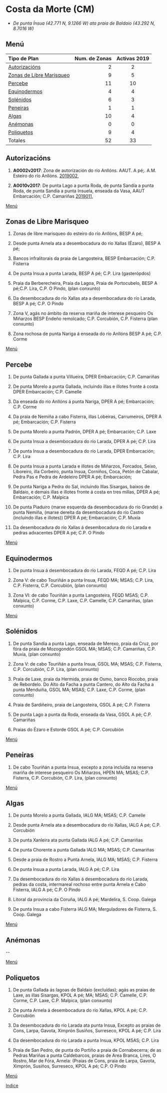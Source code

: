 
# Costa da Morte (CM)

* _De punta Ínsua (42.771 N, 9.1266 W) ata praia de Baldaio (43.292 N, 8.7016 W)_

## Menú


|Tipo de Plan | Num. de Zonas| Activas 2019 |
|:------------|--------------:|:-----------:|
|[Autorizacións](#Autorizacións)| 2 | 2 |
|[Zonas de Libre Marisqueo](#Zonas_de_Libre_Marisqueo)| 9 | 5 |
|[Percebe](#Percebe)| 11 | 10 |
|[Equinodermos](#Equinodermos)| 4 | 4 |
|[Solénidos](#Solénidos)| 6 | 3 |
|[Peneiras](#Peneiras)| 1 | 1 |
|[Algas](#Algas)| 10 | 4 |
|[Anémonas](#Anémonas)| 0 | 0 |
|[Poliquetos](#Poliquetos)| 9 | 4 |
|Totales| 52 | 33 |


## Autorizacións

1. __A0002v2017__: Zona de autorización do río Anllóns. AAUT. A pé;. A.M. Esteiro do río Anllóns. [2019002](https://galirema.wikia.org/es/wiki/Pexma2019AAUT002),

1. __A0010v2017__: De punta Lago a punta Roda, de punta Sandía a punta Roda, de punta Sandía a punta Insuela, enseada da Vasa, AAUT Embarcación; C.P. Camariñas [2019011](https://galirema.wikia.org/es/wiki/Pexma2019AAUT011),

[Menú](#Menú)


## Zonas de Libre Marisqueo


1. Zonas de libre marisqueo do esteiro do río Anllóns, BESP A pé;

1. Desde punta Arnela ata a desembocadura do río Xallas (Ézaro), BESP A pé;

1. Bancos infralitorais da praia de Langosteira, BESP Embarcación; C.P. Fisterra

1. De punta Insua a punta Larada, BESP A pé; C.P. Lira (gasterópdos)

1. Praia da Berberecheira, Praia  da Lagoa, Praia de Portocubelo, BESP A pé;C.P. Lira, C.P. O Pindo, (plan conxunto)

1. Da desembocadura do río Xallas ata a desembocadura do río Larada, BESP A pé; C.P. O Pindo

1. Zona V, agás no ámbito da reserva mariña de interese pesqueiro Os Miñarzos BESP Endeño remolcado; C.P. Corcubión, C.P. Fisterra (plan conxunto)

1. Zona rochosa de punta Nariga á enseada do río Anllóns BESP A pé; C.P. Corme

[Menú](#Menú)


## Percebe


1. De punta Gallada a punta Villueira, DPER Embarcación; C.P. Camariñas

1. De punta Morelo a punta Gallada, incluíndo illas e illotes fronte á costa DPER Embarcación; C.P. Camelle

1. Da enseada do río Anllóns á punta Nariga, DPER A pé; Embarcación; C.P. Corme

1. Da praia de Nemiña a cabo Fisterra, illas Lobeiras, Carrumeiros, DPER A pé; Embarcación; C.P. Fisterra

1. De punta Morelo a punta Padrón, DPER A pé; Embarcación; C.P. Laxe

1. De punta Insua a desembocadura do río Larada, DPER A pé; C.P. Lira

1. De punta Insua a desembocadura do río Larada, DPER Embarcación; C.P. Lira

1. De punta Insua a punta Larada e illotes de Miñarzos, Forcados, Seixo, Liboreiro, illa Corbeiro, punta Insua, Corniños, Coca, Petón de Cabalar, Pedra Pas e Pedra de Ardeleiro DPER A pé; Embarcación;

1. De punta Nariga a Pedra do Sal, incluíndo Illas Sisargas, baixos de Baldaio, e demais illas e illotes fronte á costa en tres millas, DPER A pé; Embarcación; C.P. Malpica

1. De punta Piaduiro (marxe esquerda da desembocadura do río Grande) a punta Nemiña, (marxe dereita da desembocadura do río Castro (incluíndo illas e illotes)) DPER A pé; Embarcación; C.P. Muxía

1. Da desembocadura do río Xallas á desembocadura do río Larada e pedras adxacentes DPER A pé; C.P. O Pindo

[Menú](#Menú)


## Equinodermos


1. De punta Insua á desembocadura do río Larada, FEQD A pé; C.P. Lira

1. Zona V: de cabo Touriñán a punta Insua, FEQD MA; MSAS; C.P. Lira, C.P. Fisterra, C.P. Corcubión, (plan conxunto)

1. Zona VI: de cabo Touriñán a punta Langosteira, FEQD MSAS; C.P. Malpica, C.P. Corme, C.P. Laxe, C.P. Camelle, C.P. Camariñas, (plan conxunto)

[Menú](#Menú)


## Solénidos


1. De punta Sandía a punta Lago, enseada de Merexo, praia da Cruz, por fóra da praia de Mozogondón GSOL MA; MSAS; C.P. Camariñas, C.P. Muxía, (plan conxunto)

1. Zona V: de cabo Touriñán a punta Insua, GSOL MA; MSAS; C.P. Fisterra, C.P. Corcubión, C.P. Lira, (plan conxunto)

1. Praia de Laxe, praia da Hermida, praia de Osmo, banco Riocobo, praia de Rebordelo. Do Alto da Facha a punta Cantero, do Alto da Facha a punta Menduiña, GSOL MA; MSAS; C.P. Laxe, C.P. Corme, (plan conxunto)

1. Praia de Sardiñeiro, praia de Langosteira, GSOL A pé; C.P. Fisterra

1. De punta Lago a punta da Roda, enseada da Vasa, GSOL A pé; C.P. Camariñas

1. Praias do Ézaro e Estorde GSOL A pé; C.P. Corcubión

[Menú](#Menú)


## Peneiras


1. De cabo Touriñán a punta Insua, excepto a zona incluída na reserva mariña de interese pesqueiro Os Miñarzos, HPEN MA; MSAS; C.P. Fisterra, C.P. Corcubión, C.P. Lira, (plan conxunto)

[Menú](#Menú)


## Algas


1. De punta Morelo a punta Gallada, IALG MA; MSAS; C.P. Camelle

1. Desde punta Arnela ata a desembocadura do río Xallas, IALG A pé; C.P. Corcubión

1. De punta Xanleira ata punta Gallada IALG A pé; C.P. Camariñas

1. De punta Chorente a punta Gallada IALG MA; MSAS; C.P. Camariñas

1. Desde a praia de Rostro a Punta Arnela, IALG MA; MSAS; C.P. Fisterra

1. De punta Insua a punta Larada, IALG A pé; C.P. Lira

1. Da desembocadura do río Xallas á desembocadura do río Larada, pedras da costa, intermareal rochoso entre punta Arnela e Cabo Fisterra, IALG A pé; C.P. O Pindo

1. Litoral da provincia da Coruña, IALG A pé; Mardelira, S. Coop. Galega

1. De punta Insua a cabo Fisterra IALG MA; Merguladores de Fisterra, S. Coop. Galega

[Menú](#Menú)


## Anémonas


 --

[Menú](#Menú)


## Poliquetos


1. De punta Gallada ás lagoas de Baldaio (excluídas); agás as praias de Laxe, as illas Sisargas, KPOL A pé; MA; MSAS; C.P. Camelle, C.P. Corme, C.P. Laxe, C.P. Malpica, (plan conxunto)

1. De punta Arnela á desembocadura do río Xallas, KPOL A pé; C.P. Corcubión

1. Da desembocadura do río Larada ata punta Insua, Excepto as praias de Cons, Larpa, Gavota, Ximprón Susiños, Surreseco, KPOL A pé; C.P. Lira

1. Da desembocadura do río Larada a punta Insua, KPOL MSAS; C.P. Lira

1. Praia de San Pedro, de punta do Portiño a praia de Cornabecerra; de as Pedras Mariñas a punta Caldebarcos, praias de Area Branca, Lires, O Rostro, Mar de Fóra, Arnela: (Praias de Cons, praia de Larpa, Gavota, Ximprón, Susiños, Surreseco, KPOL A pé; C.P. O Pindo

[Menú](#Menú)



[Indice](indicesZonasProduccion.md)




 [Sigremar]: https://goo.gl/glKrkM
 [plans anuais de explotación]: http://goo.gl/4k6J1

